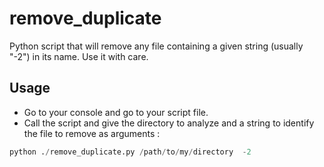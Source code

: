 # remove_duplicate
Python script that will remove any file containing a given string (usually "-2") in its name. Use it with care.

## Usage
- Go to your console and go to your script file.
- Call the script and give the directory to analyze and a string to identify the file to remove as arguments :
```python
python ./remove_duplicate.py /path/to/my/directory  -2
```
